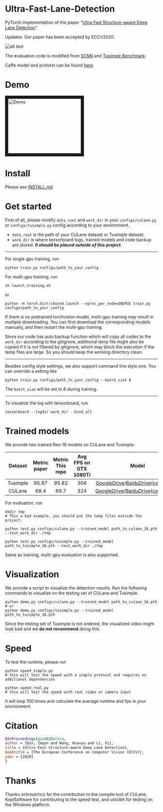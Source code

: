 # Ultra-Fast-Lane-Detection
PyTorch implementation of the paper "[Ultra Fast Structure-aware Deep Lane Detection](https://arxiv.org/abs/2004.11757)".

Updates: Our paper has been accepted by ECCV2020.

![alt text](vis.jpg "vis")

The evaluation code is modified from [SCNN](https://github.com/XingangPan/SCNN) and [Tusimple Benchmark](https://github.com/TuSimple/tusimple-benchmark).

Caffe model and prototxt can be found [here](https://github.com/Jade999/caffe_lane_detection).

# Demo 
<a href="http://www.youtube.com/watch?feature=player_embedded&v=lnFbAG3GBN4
" target="_blank"><img src="http://img.youtube.com/vi/lnFbAG3GBN4/0.jpg" 
alt="Demo" width="240" height="180" border="10" /></a>


# Install
Please see [INSTALL.md](./INSTALL.md)

# Get started
First of all, please modify `data_root` and `work_dir` in your `configs/culane.py` or `configs/tusimple.py` config according to your environment. 
- `data_root` is the path of your CULane dataset or Tusimple dataset. 
- `work_dir` is where tensorboard logs, trained models and code backup are stored. ***It should be placed outside of this project.***



***

For single gpu training, run
```Shell
python train.py configs/path_to_your_config
```
For multi-gpu training, run
```Shell
sh launch_training.sh
```
or
```Shell
python -m torch.distributed.launch --nproc_per_node=$NGPUS train.py configs/path_to_your_config
```
If there is no pretrained torchvision model, multi-gpu training may result in multiple downloading. You can first download the corresponding models manually, and then restart the multi-gpu training.

Since our code has auto backup function which will copy all codes to the `work_dir` according to the gitignore, additional temp file might also be copied if it is not filtered by gitignore, which may block the execution if the temp files are large. So you should keep the working directory clean.
***

Besides config style settings, we also support command line style one. You can override a setting like
```Shell
python train.py configs/path_to_your_config --batch_size 8
```
The ```batch_size``` will be set to 8 during training.

***

To visualize the log with tensorboard, run

```Shell
tensorboard --logdir work_dir --bind_all
```

# Trained models
We provide two trained Res-18 models on CULane and Tusimple.

|  Dataset | Metric paper | Metric This repo | Avg FPS on GTX 1080Ti |    Model    |
|:--------:|:------------:|:----------------:|:-------------------:|:-----------:|
| Tusimple |     95.87    |       95.82      |         306         | [GoogleDrive](https://drive.google.com/file/d/1WCYyur5ZaWczH15ecmeDowrW30xcLrCn/view?usp=sharing)/[BaiduDrive(code:bghd)](https://pan.baidu.com/s/1Fjm5yVq1JDpGjh4bdgdDLA) |
|  CULane  |     68.4     |       69.7       |         324         | [GoogleDrive](https://drive.google.com/file/d/1zXBRTw50WOzvUp6XKsi8Zrk3MUC3uFuq/view?usp=sharing)/[BaiduDrive(code:w9tw)](https://pan.baidu.com/s/19Ig0TrV8MfmFTyCvbSa4ag) |

For evaluation, run
```Shell
mkdir tmp
# This a bad example, you should put the temp files outside the project.

python test.py configs/culane.py --trained_model path_to_culane_18.pth --test_work_dir ./tmp

python test.py configs/tusimple.py --trained_model path_to_tusimple_18.pth --test_work_dir ./tmp
```

Same as training, multi-gpu evaluation is also supported.

# Visualization

We provide a script to visualize the detection results. Run the following commands to visualize on the testing set of CULane and Tusimple.
```Shell
python demo.py configs/culane.py --trained_model path_to_culane_18.pth
# or
python demo.py configs/tusimple.py --trained_model path_to_tusimple_18.pth
```

Since the testing set of Tusimple is not ordered, the visualized video might look bad and we **do not recommend** doing this.

# Speed
To test the runtime, please run
```Shell
python speed_simple.py  
# this will test the speed with a simple protocol and requires no additional dependencies

python speed_real.py
# this will test the speed with real video or camera input
```
It will loop 100 times and calculate the average runtime and fps in your environment.

# Citation

```BibTeX
@InProceedings{qin2020ultra,
author = {Qin, Zequn and Wang, Huanyu and Li, Xi},
title = {Ultra Fast Structure-aware Deep Lane Detection},
booktitle = {The European Conference on Computer Vision (ECCV)},
year = {2020}
}
```

# Thanks
Thanks zchrissirhcz for the contribution to the compile tool of CULane, KopiSoftware for contributing to the speed test, and ustclbh for testing on the Windows platform.
